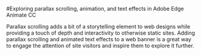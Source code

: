 #Exploring parallax scrolling, animation, and text effects in Adobe Edge Animate CC

Parallax scrolling adds a bit of a storytelling element to web designs while providing a touch of depth and interactivity to otherwise static sites. Adding parallax scrolling and animated text effects to a web banner is a great way to engage the attention of site visitors and inspire them to explore it further.
